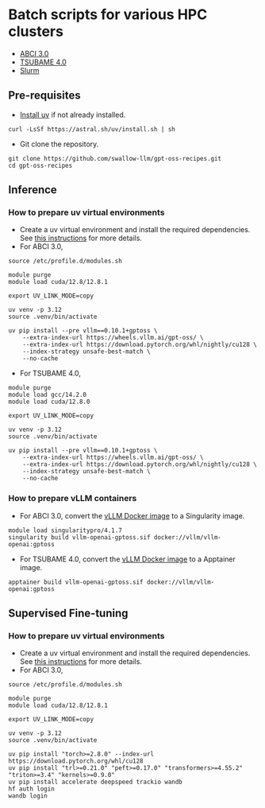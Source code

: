 # Batch scripts for various HPC clusters

- [ABCI 3.0](https://docs.abci.ai/v3/)
- [TSUBAME 4.0](https://www.t4.cii.isct.ac.jp/manuals)
- [Slurm](https://slurm.schedmd.com/)


## Pre-requisites

- [Install uv](https://docs.astral.sh/uv/getting-started/installation/) if not already installed.

```shell
curl -LsSf https://astral.sh/uv/install.sh | sh
```

- Git clone the repository.

```shell
git clone https://github.com/swallow-llm/gpt-oss-recipes.git
cd gpt-oss-recipes
```

## Inference

### How to prepare uv virtual environments

- Create a uv virtual environment and install the required dependencies. See [this instructions](https://docs.vllm.ai/projects/recipes/en/latest/OpenAI/GPT-OSS.html) for more details.
- For ABCI 3.0,

```shell
source /etc/profile.d/modules.sh

module purge
module load cuda/12.8/12.8.1

export UV_LINK_MODE=copy

uv venv -p 3.12
source .venv/bin/activate

uv pip install --pre vllm==0.10.1+gptoss \
    --extra-index-url https://wheels.vllm.ai/gpt-oss/ \
    --extra-index-url https://download.pytorch.org/whl/nightly/cu128 \
    --index-strategy unsafe-best-match \
    --no-cache
```

- For TSUBAME 4.0,

```shell
module purge
module load gcc/14.2.0
module load cuda/12.8.0

export UV_LINK_MODE=copy

uv venv -p 3.12
source .venv/bin/activate

uv pip install --pre vllm==0.10.1+gptoss \
    --extra-index-url https://wheels.vllm.ai/gpt-oss/ \
    --extra-index-url https://download.pytorch.org/whl/nightly/cu128 \
    --index-strategy unsafe-best-match \
    --no-cache
```

### How to prepare vLLM containers

- For ABCI 3.0, convert the [vLLM Docker image](https://hub.docker.com/r/vllm/vllm-openai/tags) to a Singularity image.

```shell
module load singularitypro/4.1.7
singularity build vllm-openai-gptoss.sif docker://vllm/vllm-openai:gptoss
```

- For TSUBAME 4.0, convert the [vLLM Docker image](https://hub.docker.com/r/vllm/vllm-openai/tags) to a Apptainer image.

```shell
apptainer build vllm-openai-gptoss.sif docker://vllm/vllm-openai:gptoss
```

## Supervised Fine-tuning

### How to prepare uv virtual environments

- Create a uv virtual environment and install the required dependencies. See [this instructions](https://cookbook.openai.com/articles/gpt-oss/fine-tune-transfomers) for more details.
- For ABCI 3.0,

```shell
source /etc/profile.d/modules.sh

module purge
module load cuda/12.8/12.8.1

export UV_LINK_MODE=copy

uv venv -p 3.12
source .venv/bin/activate

uv pip install "torch>=2.8.0" --index-url https://download.pytorch.org/whl/cu128
uv pip install "trl>=0.21.0" "peft>=0.17.0" "transformers>=4.55.2" "triton>=3.4" "kernels>=0.9.0"
uv pip install accelerate deepspeed trackio wandb
hf auth login
wandb login
```
